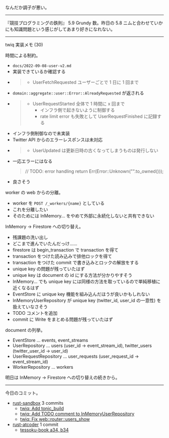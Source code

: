 なんだか調子が悪い。

---

『競技プログラミングの鉄則』 5.9 Grundy 数。昨日の 5.8 ニムと合わせていかにも知識問題という感じがしてあまり好きになれない。

---

twiq 実装メモ (30)

時間による制約。

- `docs/2022-09-08-user-v2.md`
- 実装できているか確認する
- > - UserFetchRequested ユーザーごとで 1 日に 1 回まで
- `domain::aggregate::user::Error::AlreadyRequested` が返される
- > - UserRequestStarted 全体で 1 時間に x 回まで
  >   - インフラ側で起きないように制御する
  >   - rate limit error も失敗として UserRequestFinished に記録する
- インフラ側制御なので未実装
- Twitter API からのエラーレスポンスは未対応
- > - UserUpdated は更新日時の古くなってしまうものは発行しない
- 一応エラーにはなる
  > // TODO: error handling
  > return Err(Error::Unknown("".to_owned()));
- 良さそう

worker の web からの分離。

- worker を `POST /_workers/{name}` としている
- これを分離したい
- そのためには InMemory... をやめて外部に永続化しないと共有できない

InMemory → Firestore への切り替え。

- 残課題の洗い出し
- どこまで進んでいたんだっけ……
- firestore は begin_transaction で transaction を得て
- transaction をつけた読み込みで排他ロックを得て
- transaction をつけた commit で書き込みとロックの解放をする
- unique key の問題が残っていたはず
- unique key は document の id にする方法が分かりやすそう
- InMemory... でも unique key には同様の方法を取っているので単純移植に近くなるはず
- EventStore に unique key 機能を組み込んだほうが良いかもしれない
- InMemoryUserRepository が unique key (twitter_id, user_id の一意性) を扱えていなさそう
- TODO コメントを追加
- commit に Write をまとめる問題が残っていたはず

document の列挙。

- EventStore ... events, event_streams
- UserRepository ... users (user_id -> event_stream_id), twitter_users (twitter_user_id -> user_id)
- UserRequestRepository ... user_requests (user_request_id -> event_stream_id)
- WorkerRepository ... workers

明日は InMemory → Firestore への切り替えの続きから。

---

今日のコミット。

- [rust-sandbox](https://github.com/bouzuya/rust-sandbox) 3 commits
  - [twiq: Add tonic_build](https://github.com/bouzuya/rust-sandbox/commit/8010ffca3cd1c6c4732fed93146719d8798d3d9e)
  - [twiq: Add TODO comment to InMemoryUserRepository](https://github.com/bouzuya/rust-sandbox/commit/4eb97f5bdde6cec2698e02bb4063d14771857bc5)
  - [twiq: Fix web::router::users_show](https://github.com/bouzuya/rust-sandbox/commit/e54c45efb85dc51b40d85e1791f6103798e04aa9)
- [rust-atcoder](https://github.com/bouzuya/rust-atcoder) 1 commit
  - [tessoku-book a34, b34](https://github.com/bouzuya/rust-atcoder/commit/fea1811a6580f5ea7e0f84973bb0b7e54a2193f0)
